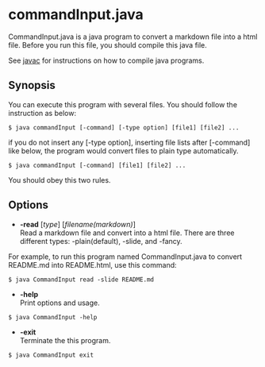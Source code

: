 # commandInput.java
CommandInput.java is a java program to convert a markdown file into a html file.
Before you run this file, you should compile this java file.

See [javac](https://www.cis.upenn.edu/~bcpierce/courses/629/jdkdocs/tooldocs/win32/javac.html) for instructions on how to compile java programs.


## Synopsis
You can execute this program with several files. You should follow the instruction as below:
```
$ java commandInput [-command] [-type option] [file1] [file2] ...
```
if you do not insert any [-type option], inserting file lists after [-command] like below, the program would convert files to plain type automatically.
```
$ java commandInput [-command] [file1] [file2] ...
```
You should obey this two rules.


## Options
* **-read** [_type_] [_filename(markdown)_]   
Read a markdown file and convert into a html file. There are three different types: -plain(default), -slide, and -fancy.

For example, to run this program named CommandInput.java to convert README.md into README.html, use this command:
```
$ java CommandInput read -slide README.md 
```

* **-help**  
Print options and usage.
```
$ java CommandInput -help
```

* **-exit**  
Terminate the this program.
```
$ java CommandInput exit
```

